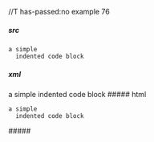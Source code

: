 //T has-passed:no
example 76
##### src
    a simple
      indented code block
##### xml
<?xml version="1.0" encoding="UTF-8"?>
<!DOCTYPE document SYSTEM "CommonMark.dtd">
<document xmlns="http://commonmark.org/xml/1.0">
  <code_block>a simple
  indented code block
</code_block>
</document>
##### html
<pre><code>a simple
  indented code block
</code></pre>
#####
